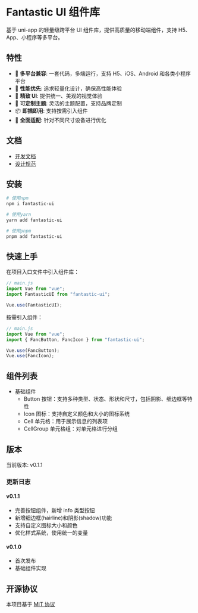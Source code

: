 # Fantastic UI 组件库

基于 uni-app 的轻量级跨平台 UI 组件库，提供高质量的移动端组件，支持 H5、App、小程序等多平台。

## 特性

-   🌈 **多平台兼容**: 一套代码，多端运行，支持 H5、iOS、Android 和各类小程序平台
-   🚀 **性能优先**: 追求轻量化设计，确保高性能体验
-   💎 **精致 UI**: 提供统一、美观的视觉体验
-   🧩 **可定制主题**: 灵活的主题配置，支持品牌定制
-   📦 **即插即用**: 支持按需引入组件
-   📱 **全面适配**: 针对不同尺寸设备进行优化

## 文档

-   [开发文档](docs/zh-CN/README.md)
-   [设计规范](docs/zh-CN/guide/design.md)

## 安装

```bash
# 使用npm
npm i fantastic-ui

# 使用yarn
yarn add fantastic-ui

# 使用pnpm
pnpm add fantastic-ui
```

## 快速上手

在项目入口文件中引入组件库：

```js
// main.js
import Vue from "vue";
import FantasticUI from "fantastic-ui";

Vue.use(FantasticUI);
```

按需引入组件：

```js
// main.js
import Vue from "vue";
import { FancButton, FancIcon } from "fantastic-ui";

Vue.use(FancButton);
Vue.use(FancIcon);
```

## 组件列表

-   基础组件
    -   Button 按钮：支持多种类型、状态、形状和尺寸，包括阴影、细边框等特性
    -   Icon 图标：支持自定义颜色和大小的图标系统
    -   Cell 单元格：用于展示信息的列表项
    -   CellGroup 单元格组：对单元格进行分组

## 版本

当前版本: v0.1.1

### 更新日志

#### v0.1.1

-   完善按钮组件，新增 info 类型按钮
-   新增细边框(hairline)和阴影(shadow)功能
-   支持自定义图标大小和颜色
-   优化样式系统，使用统一的变量

#### v0.1.0

-   首次发布
-   基础组件实现

## 开源协议

本项目基于 [MIT 协议](LICENSE)
